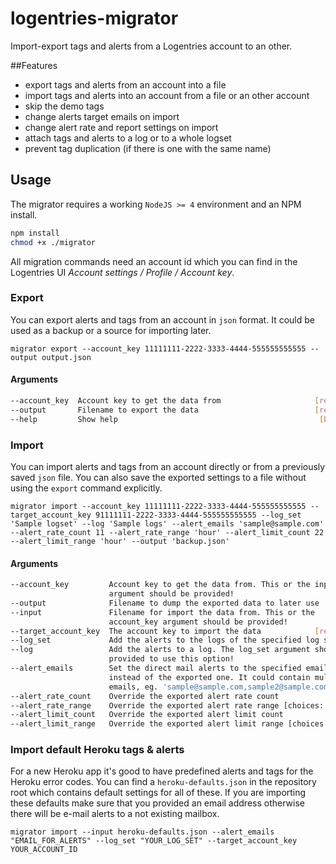 # logentries-migrator
Import-export tags and alerts from a Logentries account to an other.

##Features

- export tags and alerts from an account into a file
- import tags and alerts into an account from a file or an other account
- skip the demo tags
- change alerts target emails on import
- change alert rate and report settings on import
- attach tags and alerts to a log or to a whole logset
- prevent tag duplication (if there is one with the same name)

## Usage
The migrator requires a working `NodeJS >= 4` environment and an NPM install.

```bash
npm install
chmod +x ./migrator
```

All migration commands need an account id which you can find in the Logentries UI *Account settings / Profile / Account key*. 

### Export
You can export alerts and tags from an account in `json` format. It could be used as a backup or a source for importing later.

`migrator export --account_key 11111111-2222-3333-4444-555555555555 --output output.json`

#### Arguments
```bash
--account_key  Account key to get the data from                     [required]
--output       Filename to export the data                          [required]
--help         Show help                                             [boolean]
```

### Import
You can import alerts and tags from an account directly or from a previously saved `json` file. You can also save the exported settings to a file without using the `export` command explicitly.

`migrator import --account_key 11111111-2222-3333-4444-555555555555 --target_account_key 91111111-2222-3333-4444-555555555555 --log_set 'Sample logset' --log 'Sample logs' --alert_emails 'sample@sample.com' --alert_rate_count 11 --alert_rate_range 'hour' --alert_limit_count 22 --alert_limit_range 'hour' --output 'backup.json'`

#### Arguments

```bash
--account_key         Account key to get the data from. This or the input
                      argument should be provided!
--output              Filename to dump the exported data to later use
--input               Filename for import the data from. This or the
                      account_key argument should be provided!
--target_account_key  The account key to import the data            [required]
--log_set             Add the alerts to the logs of the specified log set
--log                 Add the alerts to a log. The log_set argument should be
                      provided to use this option!
--alert_emails        Set the direct mail alerts to the specified email
                      instead of the exported one. It could contain multiple
                      emails, eg. 'sample@sample.com,sample2@sample.com'
--alert_rate_count    Override the exported alert rate count
--alert_rate_range    Override the exported alert rate range [choices: "day", "hour"]
--alert_limit_count   Override the exported alert limit count
--alert_limit_range   Override the exported alert limit range [choices: "day", "hour"]
```

### Import default Heroku tags & alerts
For a new Heroku app it's good to have predefined alerts and tags for the Heroku error codes. You can find a `heroku-defaults.json` in the repository root which contains default settings for all of these. If you are importing these defaults make sure that you provided an email address otherwise there will be e-mail alerts to a not existing mailbox.   

```migrator import --input heroku-defaults.json --alert_emails "EMAIL_FOR_ALERTS" --log_set "YOUR_LOG_SET" --target_account_key YOUR_ACCOUNT_ID```
